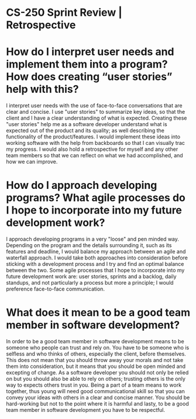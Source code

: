 # CS-250 Sprint Review | Retrospective

# How do I interpret user needs and implement them into a program? How does creating “user stories” help with this?
I interpret user needs with the use of face-to-face conversations that are clear and concise. I use "user stories" 
to summarize key ideas, so that the client and I have a clear understanding of what is expected. Creating these
"user stories" help me as a software developer understand what is expected out of the product and its quality; as
well describing the functionality of the product/features. I would implement these ideas into working software with
the help from backboards so that I can visually trac my progress. I would also hold a retrospective for myself and
any other team members so that we can reflect on what we had accomplished, and how we can improve.

# How do I approach developing programs? What agile processes do I hope to incorporate into my future development work?
I approach developing programs in a very "loose" and pen minded way. Depending on the program and the details surrounding it,
such as its features and deadline, I would balance my approach between an agile and waterfall approach. I would take both
approaches into consideration before sticking with a development process and I try and find an optimal balance between the two.
Some agile processes that I hope to incorporate into my future development work are: user stories, sprints and a backlog, daily standups,
and not particularly a process but more a principle; I would preference face-to-face communication.

# What does it mean to be a good team member in software development?
In order to be a good team member in software development means to be someone who people can trust and rely on. You have to be 
someone who is selfless and who thinks of others, especially the client, before themselves. This does not mean that you should 
throw away your morals and not take them into consideration, but it means that you should be open minded and excepting of change.
As a software developer you should not only be relied on but you should also be able to rely on others; trusting others is the only
way to expects others trust in you. Being a part of a team means to work together, thus young will need good communicational skill
so that you can convey your ideas with others in a clear and concise manner. You should be hard-working but not to the point where
it is harmful and lasty, to be a good team member in software development you have to be respectful.
